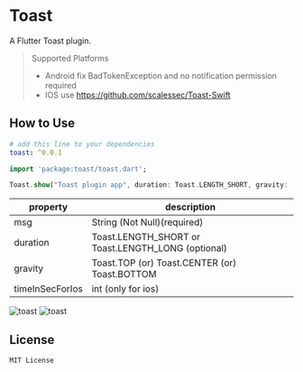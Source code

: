 # Toast

A Flutter Toast plugin.

> Supported  Platforms
> * Android 
> fix BadTokenException and no notification permission required
> * IOS
> use https://github.com/scalessec/Toast-Swift


## How to Use

```yaml
# add this line to your dependencies
toast: ^0.0.1
```

```dart
import 'package:toast/toast.dart';
```

```dart
Toast.show("Toast plugin app", duration: Toast.LENGTH_SHORT, gravity:  Toast.BOTTOM);
```

property | description
--------|------------
msg | String (Not Null)(required)
duration| Toast.LENGTH_SHORT or Toast.LENGTH_LONG (optional)
gravity | Toast.TOP (or) Toast.CENTER (or) Toast.BOTTOM
timeInSecForIos | int (only for ios)


![toast](https://github.com/huclengyue/FlutterToast/blob/master/screenshot/141107.png)
![toast](https://github.com/huclengyue/FlutterToast/blob/master/screenshot/141134.png)


## License

    MIT License

